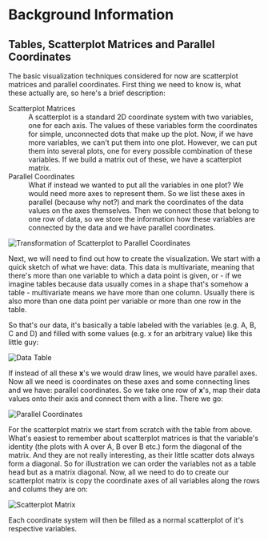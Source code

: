 # Background Information

## Tables, Scatterplot Matrices and Parallel Coordinates

The basic visualization techniques considered for now are scatterplot matrices and parallel coordinates. First thing we need to know is, what these actually are, so here's a brief description:

<dl>
  <dt>Scatterplot Matrices</dt>
  <dd>A scatterplot is a standard 2D coordinate system with two variables, one for each axis. The values of these variables form the coordinates for simple, unconnected dots that make up the plot. Now, if we have more variables, we can't put them into one plot. However, we can put them into several plots, one for every possible combination of these variables. If we build a matrix out of these, we have a scatterplot matrix.</dd>
  <dt>Parallel Coordinates</dt>
  <dd>What if instead we wanted to put all the variables in one plot? We would need more axes to represent them. So we list these axes in parallel (because why not?) and mark the coordinates of the data values on the axes themselves. Then we connect those that belong to one row of data, so we store the information how these variables are connected by the data and we have parallel coordinates.</dd>
</dl>

![Transformation of Scatterplot to Parallel Coordinates](https://kjili.github.io/opendata-visualization/docs/img/scatterplot-parallelcoordinates.svg "Sketched Transformation of Scatterplot to Parallel Coordinates")

Next, we will need to find out how to create the visualization. We start with a quick sketch of what we have: data. This data is multivariate, meaning that there's more than one variable to which a data point is given, or - if we imagine tables because data usually comes in a shape that's somehow a table - multivariate means we have more than one column.
Usually there is also more than one data point per variable or more than one row in the table.
  
So that's our data, it's basically a table labeled with the variables (e.g. A, B, C and D) and filled with some values (e.g. x for an arbitrary value) like this little guy:

![Data Table](https://kjili.github.io/opendata-visualization/docs/img/table.svg "Sketched Data Table")

If instead of all these **x**'s we would draw lines, we would have parallel axes. Now all we need is coordinates on these axes and some connecting lines and we have: parallel coordinates.
So we take one row of **x**'s, map their data values onto their axis and connect them with a line. There we go:

![Parallel Coordinates](https://kjili.github.io/opendata-visualization/docs/img/parallelcoordinates.svg "Sketched Parallel Coordinates")

For the scatterplot matrix we start from scratch with the table from above. What's easiest to remember about scatterplot matrices is that the variable's identity (the plots with A over A, B over B etc.) form the diagonal of the matrix. And they are not really interesting, as their little scatter dots always form a diagonal. So for illustration we can order the variables not as a table head but as a matrix diagonal. Now, all we need to do to create our scatterplot matrix is copy the coordinate axes of all variables along the rows and colums they are on:

![Scatterplot Matrix](https://kjili.github.io/opendata-visualization/docs/img/scatterplotmatrix.svg "Sketched Scatterplot Matrix")

Each coordinate system will then be filled as a normal scatterplot of it's respective variables.
